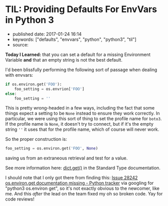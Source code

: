 # TIL: Providing Defaults For EnvVars in Python 3

- published date: 2017-01-24 16:14
- keywords: ["defaults", "envvars", "python", "python3", "til"]
- source: 



**Today I Learned:** that you can set a default for a missing
Environment Variable **and** that an empty string is not the best
default.

I'd been blissfully performing the following sort of passage when
dealing with envvars:


```python
if os.environ.get('FOO'):
    foo_setting = os.envrion['FOO']
else:
    foo_setting = ''
```

This is pretty wrong-headed in a few ways, including the fact that
some things expect a setting to be `None` instead to ensure they work
correctly. In particular, we were using this sort of thing to set the
profile name for `boto3`. If the profile name is `None`, it doesn't
try to connect, but if it's the empty string `''` it uses that for the
profile name, which of course will never work.

So the proper construction is:

```python
foo_setting = os.environ.get('FOO', None)
```

saving us from an extraneous retrieval and test for a value.

See more information
here:
[dict.get()](https://docs.python.org/3/library/stdtypes.html#dict.get)
in the Standard Type documentation.

I should note that I only got there from finding
this:
[Issue 28242 os.environ.get documentation missing - Python tracker](https://bugs.python.org/issue28242)
via googling for "python3 os.environ get", so it's not exactly obvious
to the newcomer, like me. And this *after* the lead on the team fixed
my oh so broken code. Yay for code reviews!
